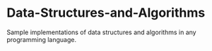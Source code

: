 # Data-Structures-and-Algorithms
Sample implementations of data structures and algorithms in any programming language.
